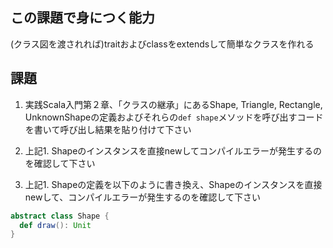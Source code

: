 ## この課題で身につく能力

(クラス図を渡されれば)traitおよびclassをextendsして簡単なクラスを作れる

## 課題

1. 実践Scala入門第２章、「クラスの継承」にあるShape, Triangle, Rectangle, UnknownShapeの定義およびそれらの`def shape`メソッドを呼び出すコードを書いて呼び出し結果を貼り付けて下さい

2. 上記1. Shapeのインスタンスを直接newしてコンパイルエラーが発生するのを確認して下さい

3. 上記1. Shapeの定義を以下のように書き換え、Shapeのインスタンスを直接newして、コンパイルエラーが発生するのを確認して下さい

```scala
abstract class Shape {
  def draw(): Unit
}
```
